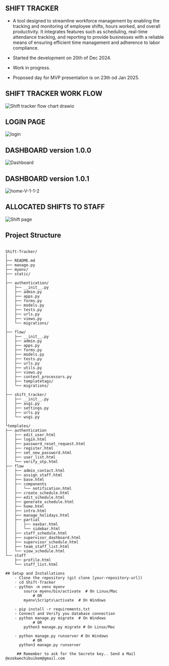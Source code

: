 
## SHIFT TRACKER

- A tool designed to streamline workforce management by enabling the tracking and monitoring of employee shifts, hours worked, and overall productivity. It integrates features such as scheduling, real-time attendance tracking, and reporting to provide businesses with a reliable means of ensuring efficient time management and adherence to labor compliance.

- Started the development on 20th of Dec 2024. 
- Work in progress.
- Proposed day for MVP presentation is on 23th od Jan 2025.

## SHIFT TRACKER WORK FLOW 

![Shift tracker flow chart drawio](https://github.com/user-attachments/assets/28a93b60-fb60-4b57-8e4f-c7831f119e22)

## LOGIN PAGE

![login](https://github.com/user-attachments/assets/b9128313-fc1a-4681-9632-0e469b129581)

## DASHBOARD version 1.0.0

![Dashboard](https://github.com/user-attachments/assets/38e68d79-2c43-4879-9c1d-602e1cd6156b)

## DASHBOARD version 1.0.1

![home-V-1-1-2](https://github.com/user-attachments/assets/2cf69d40-95d6-4e69-9872-bf0e729f0c83)

## ALLOCATED SHIFTS TO STAFF

![Shift page](https://github.com/user-attachments/assets/d3a0fb1d-9479-49c6-a543-23f91db1ea96)


## Project Structure

```## Project Structure.

Shift-Tracker/
│
├── README.md
├── manage.py
├── myenv/
├── static/
│
├── authentication/
│   ├── __init__.py
│   ├── admin.py
│   ├── apps.py
│   ├── forms.py
│   ├── models.py
│   ├── tests.py
│   ├── urls.py
│   ├── views.py
│   └── migrations/
│
├── flow/
│   ├── __init__.py
│   ├── admin.py
│   ├── apps.py
│   ├── forms.py
│   ├── models.py
│   ├── tests.py
│   ├── urls.py
│   ├── utils.py
│   ├── views.py
│   ├── context_processors.py
│   ├── templatetags/
│   └── migrations/
│
├── shift_tracker/
│   ├── __init__.py
│   ├── asgi.py
│   ├── settings.py
│   ├── urls.py
│   └── wsgi.py
│
└templates/
├── authentication
│   ├── edit_user.html
│   ├── login.html
│   ├── password_reset_request.html
│   ├── register.html
│   ├── set_new_password.html
│   ├── user_list.html
│   └── verify_otp.html
├── flow
│   ├── admin_contact.html
│   ├── assign_staff.html
│   ├── base.html
│   ├── components
│   │   └── notification.html
│   ├── create_schedule.html
│   ├── edit_schedule.html
│   ├── generate_schedule.html
│   ├── home.html
│   ├── intro.html
│   ├── manage_holidays.html
│   ├── partial
│   │   ├── navbar.html
│   │   └── sidebar.html
│   ├── staff_schedule.html
│   ├── supervisor_dashboard.html
│   ├── supervisor_schedule.html
│   ├── team_staff_list.html
│   └── view_schedule.html
└── staff
    ├── profile.html
    └── staff_list.html

## Setup and Installations 
    - Clone the repository (git clone [your-repository-url])
    - cd Shift-Tracker
    - python -m venv myenv
        source myenv/bin/activate  # On Linux/Mac
            # OR
        myenv\Scripts\activate  # On Windows

    - pip install -r requirements.txt
    - Connect and Verify you database connection 
    - python manage.py migrate  # On Windows
            # OR
        python3 manage.py migrate # On Linux/Mac

    - python manage.py runserver # On Windows
            # OR
      python3 manage.py runserver

     ## Remember to ask for the Secrete key.. Send a Mail @ezekwechibuikem@gmail.com
     
